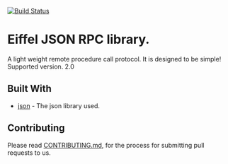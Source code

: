 ﻿[![Build Status](https://travis-ci.org/jvelills/json_rpc.svg?branch=master)](https://travis-ci.org/jvelilla/json_rpc)

# Eiffel JSON RPC library.

A light weight remote procedure call protocol. It is designed to be simple!
Supported version. 2.0

## Built With 

* [json](https://github.com/eiffelhub/json/) - The json library used.

## Contributing

Please read [CONTRIBUTING.md](https://github.com/jvelilla/json_rpc/blob/master/CONTRIBUTING.md), for the process for submitting pull requests to us.


